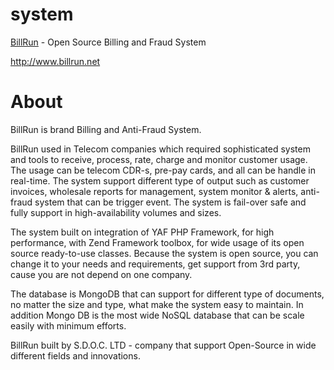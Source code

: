 system
======

<a href="http://www.billrun.net">BillRun</a> - Open Source Billing and Fraud System

http://www.billrun.net

About
======
BillRun is brand Billing and Anti-Fraud System.

BillRun used in Telecom companies which required sophisticated system and tools to receive, process, rate, charge and monitor customer usage. The usage can be telecom CDR-s, pre-pay cards, and all can be handle in real-time. The system support different type of output such as customer invoices, wholesale reports for management, system monitor & alerts, anti-fraud system that can be trigger event. The system is fail-over safe and fully support in high-availability volumes and sizes. 

The system built on integration of YAF PHP Framework, for high performance, with Zend Framework toolbox, for wide usage of its open source ready-to-use classes. Because the system is open source, you can change it to your needs and requirements, get support from 3rd party, cause you are not depend on one company.

The database is MongoDB that can support for different type of documents, no matter the size and type, what make the system easy to maintain. In addition Mongo DB is the most wide NoSQL database that can be scale easily with minimum efforts.

BillRun built by S.D.O.C. LTD - company that support Open-Source in wide different fields and innovations.


